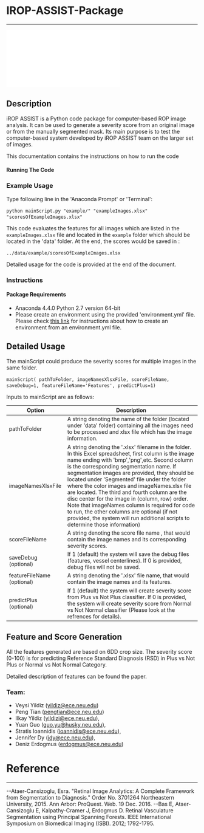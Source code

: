 # IROP-ASSIST-Package


***
![alt text](data/example/examplesTogether.pdf?raw=true "Title")

## Description
iROP ASSIST is a Python code package for computer-based ROP image analysis. It can be used to generate a severity score from an original image or from the manually segmented mask. Its main purpose is to test the computer-based system developed by iROP ASSIST team on the larger set of images.

This documentation contains the instructions on how to run the code 

#### Running The Code

### Example Usage 

Type following line in the 'Anaconda Prompt' or 'Terminal':
```
python mainScript.py "example/" "exampleImages.xlsx" "scoresOfExampleImages.xlsx" 
```
This code evaluates  the features for all images which are listed in the `exampleImages.xlsx`  file and located in the `example` folder which should be located in the 'data' folder.
At the end, the scores would be saved in :
```
../data/example/scoresOfExampleImages.xlsx
```
Detailed usage for the code is provided at the end of the document.

### Instructions

#### Package Requirements
+ Anaconda 4.4.0 Python 2.7 version 64-bit
+ Please create an environment using the provided 'environment.yml' file. Please check [this link](https://conda.io/docs/user-guide/tasks/manage-environments.html#creating-an-environment-from-an-environment-yml-file) for instructions about how to create an environment from an environment.yml file.

## Detailed Usage

The mainScript could produce the severity scores for multiple images in the same folder.

```
mainScript( pathToFolder, imageNamesXlsxFile, scoreFileName, 
saveDebug=1, featureFileName='Features', predictPlus=1)
```
Inputs to mainScript are as follows:

| Option | Description |
| ------ | ----------- |
| pathToFolder |  A string denoting the name of the folder (located under 'data' folder) containing all the images need to be processed and xlsx file which has the image information.  |
| imageNamesXlsxFile | A string denoting the '.xlsx' filename in the folder. In this Excel spreadsheet, first column is the image name ending with 'bmp','png',etc. Second column is the corresponding segmentation name. If segmentation images are provided, they should be located under 'Segmented' file under the folder where the color images and imageNames.xlsx file are located. The third and fourth column are the disc center for the image in (column, row) order. Note that imageNames column is required for code to run, the other columns are optional (if not provided, the system will run additional scripts to determine those information) |
| scoreFileName |  A string denoting the score file name , that would contain the image names and its corresponding severity scores. |
| saveDebug (optional) | If 1 (default) the system will save the debug files (features, vessel centerlines). If 0 is provided, debug files will not be saved.|
|featureFileName (optional) | A string denoting the '.xlsx' file name, that would contain the image names and its features.|
|predictPlus (optional) | If 1 (default) the system will create severity score from Plus vs Not Plus classifier. If 0 is provided, the system will create severity score from Normal vs Not Normal classifier (Please look at the refrences for details). |

## Feature and Score Generation

All the features generated are based on 6DD crop size. The severity score (0-100) is for predicting Reference Standard Diagnosis (RSD) in Plus vs Not Plus or Normal vs Not Normal Category. 

Detailed description of features can be found the paper. 

### Team:
+ Veysi Yildiz (yildiz@ece.neu.edu)
+ Peng Tian (pengtian@ece.neu.edu)
+ Ilkay Yildiz (yildizi@ece.neu.edu),
+ Yuan Guo (guo.yu@husky.neu.edu),
+ Stratis Ioannidis (ioannidis@ece.neu.edu),
+ Jennifer Dy (jdy@ece.neu.edu),
+ Deniz Erdogmus (erdogmus@ece.neu.edu)

# Reference
---------
--Ataer-Cansizoglu, Esra. "Retinal Image Analytics: A Complete Framework from Segmentation to Diagnosis." Order No. 3701264 Northeastern University, 2015. Ann Arbor: ProQuest. Web. 19 Dec. 2016.
--Bas E, Ataer-Cansizoglu E, Kalpathy-Cramer J, Erdogmus D. Retinal Vasculature Segmentation using Principal Spanning Forests. IEEE International Symposium on Biomedical Imaging (ISBI). 2012; 1792-1795.

